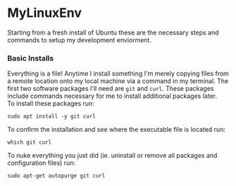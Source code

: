 # MyLinuxEnv
Starting from a fresh install of Ubuntu these are the necessary steps and commands to setup my development enviorment. 

### Basic Installs
Everything is a file! Anytime I install something I'm merely copying files from a remote location onto my local machine via a command in my terminal. The first two software packages I'll need are `git` and `curl`. These packages include commands necessary for me to install additional packages later.  
To install these packages run:  
```
sudo apt install -y git curl
```
To confirm the installation and see where the executable file is located run:
```
which git curl
```
To nuke everything you just did (ie. uninstall or remove all packages and configuration files) run:
```
sudo apt-get autopurge git curl
```
